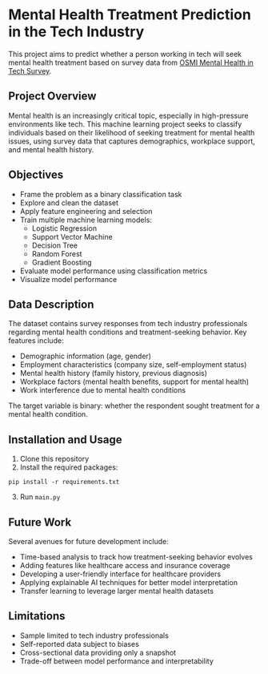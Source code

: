 # Mental Health Treatment Prediction in the Tech Industry

This project aims to predict whether a person working in tech will seek mental health treatment based on survey data
from [OSMI Mental Health in Tech Survey](https://www.kaggle.com/datasets/osmi/mental-health-in-tech-survey).

## Project Overview
Mental health is an increasingly critical topic, especially in high-pressure environments like tech. This machine
learning project seeks to classify individuals based on their likelihood of seeking treatment for mental health issues,
using survey data that captures demographics, workplace support, and mental health history.


## Objectives

- Frame the problem as a binary classification task
- Explore and clean the dataset
- Apply feature engineering and selection
- Train multiple machine learning models:
  - Logistic Regression
  - Support Vector Machine
  - Decision Tree
  - Random Forest
  - Gradient Boosting
- Evaluate model performance using classification metrics
- Visualize model performance

## Data Description

The dataset contains survey responses from tech industry professionals regarding mental health conditions and treatment-seeking behavior. Key features include:

- Demographic information (age, gender)
- Employment characteristics (company size, self-employment status)
- Mental health history (family history, previous diagnosis)
- Workplace factors (mental health benefits, support for mental health)
- Work interference due to mental health conditions

The target variable is binary: whether the respondent sought treatment for a mental health condition.

## Installation and Usage
1. Clone this repository
2. Install the required packages:
  ```
  pip install -r requirements.txt
  ```
3. Run `main.py`

## Future Work

Several avenues for future development include:
- Time-based analysis to track how treatment-seeking behavior evolves
- Adding features like healthcare access and insurance coverage
- Developing a user-friendly interface for healthcare providers
- Applying explainable AI techniques for better model interpretation
- Transfer learning to leverage larger mental health datasets

## Limitations

- Sample limited to tech industry professionals
- Self-reported data subject to biases
- Cross-sectional data providing only a snapshot
- Trade-off between model performance and interpretability